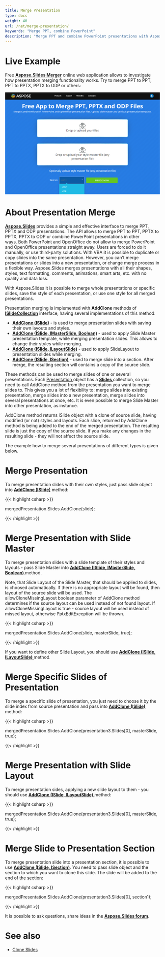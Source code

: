 ```yaml
---
title: Merge Presentation
type: docs
weight: 40
url: /net/merge-presentation/
keywords: "Merge PPT, combine PowerPoint"
description: "Merge PPT and combine PowerPoint presentations with Aspose.Slides API."
---
```



# **Live Example**
Free [**Aspose.Slides Merger**](https://products.aspose.app/slides/merger) online web application allows to investigate how presentation merging functionality works. Try to merge PPT to PPT, PPT to PPTX, PPTX to ODP or others:

[](https://products.aspose.app/slides/merger)

[![todo:image_alt_text](slides-merger.png)](https://products.aspose.app/slides/merger)

 
# **About Presentation Merge**

[**Aspose.Slides**](https://products.aspose.com/slides/net) provides a simple and effective interface to merge PPT, PPTX and ODP presentations. The API allows to merge PPT to PPT, PPTX to PPTX, PPTX to ODP or combine PowerPoint presentations in other ways. Both PowerPoint and OpenOffice do not allow to merge PowerPoint and OpenOffice presentations straight away. Users are forced to do it manually, or use third-party solutions. With VBA it is possible to duplicate or copy slides into the same presentation. However, you can’t merge presentations or slides into a new presentation, or change merge process in a flexible way. Aspose.Slides merges presentations with all their shapes, styles, text formatting, comments, animations, smart arts, etc. with no quality and data loss.



With Aspose.Slides it is possible to merge whole presentations or specific slides, save the style of each presentation, or use one style for all merged presentations.

Presentation merging is implemented with **AddClone** methods of 
[**ISlideCollection**](https://apireference.aspose.com/net/slides/aspose.slides/islidecollection) interface, having several implementations of this method:

- [**AddClone (ISlide)**](https://apireference.aspose.com/net/slides/aspose.slides/islidecollection/methods/addclone) - is used to merge presentation slides with saving their own layouts and styles.
- [**AddClone (ISlide, IMasterSlide, Boolean)**](https://apireference.aspose.com/net/slides/aspose.slides.islidecollection/addclone/methods/2) - used to apply Slide Master presentation template, while merging presentation slides. This allows to change their styles while merging.
- [**AddClone (ISlide, ILayoutSlide)**](https://apireference.aspose.com/net/slides/aspose.slides.islidecollection/addclone/methods/1) - used to apply SlideLayout to presentation slides while merging.
- [**AddClone (ISlide, ISection)**](https://apireference.aspose.com/net/slides/aspose.slides.islidecollection/addclone/methods/3) - used to merge slide into a section. After merge, the resulting section will contains a copy of the source slide.

These methods can be used to merge slides of one or several presentations. Each [Presentation ](https://apireference.aspose.com/net/slides/aspose.slides/presentation)object has a [**Slides** ](https://apireference.aspose.com/net/slides/aspose.slides/presentation/properties/slides)collection, so you need to call AddClone method from the presentation you want to merge slides to. This gives you a lot of flexibility to: merge slides into existing presentation, merge slides into a new presentation, merge slides into several presentations at once, etc. It is even possible to merge Slide Master into other presentation, as instance.

AddClone method returns ISlide object with a clone of source slide, having modified (or not) styles and layouts. Each slide, returned by AddClone method is being added to the end of the merged presentation. The resulting slide is just the copy of the source slide. If you make any changes in the resulting slide - they will not affect the source slide.



The example how to merge several presentations of different types is given below. 




# **Merge Presentation**
To merge presentation slides with their own styles, just pass slide object into 
[**AddClone (ISlide)**](https://apireference.aspose.com/net/slides/aspose.slides/islidecollection/methods/addclone) method:

{{< highlight csharp >}}

 mergedPresentation.Slides.AddClone(slide);

{{< /highlight >}}


# **Merge Presentation with Slide Master**
To merge presentation slides with a slide template of their styles and layouts - pass Slide Master into [**AddClone (ISlide, IMasterSlide, Boolean)** ](https://apireference.aspose.com/net/slides/aspose.slides.islidecollection/addclone/methods/2)method.

Note, that Slide Layout of the Slide Master, that should be applied to slides, is choosed automatically. If there is no appropriate layout will be found, then layout of the source slide will be used. The allowCloneMissingLayout boolean parameter of AddClone method determines if the source layout can be used instead of not found layout. If allowCloneMissingLayout is true - source layout will be used instead of missed layout, otherwise PptxEditException will be thrown.

{{< highlight csharp >}}

 mergedPresentation.Slides.AddClone(slide, masterSlide, true);

{{< /highlight >}}

If you want to define other Slide Layout, you should use [**AddClone (ISlide, ILayoutSlide)** ](https://apireference.aspose.com/net/slides/aspose.slides.islidecollection/addclone/methods/1)method.


# **Merge Specific Slides of Presentation**
To merge a specific slide of presentation, you just need to choose it by the slide 
index from source presentation and pass into [**AddClone (ISlide)**](https://apireference.aspose.com/net/slides/aspose.slides/islidecollection/methods/addclone) method:

{{< highlight csharp >}}

 mergedPresentation.Slides.AddClone(presentation3.Slides[0], masterSlide, true);

{{< /highlight >}}


# **Merge Presentation with Slide Layout**
To merge presentation sides, applying a new slide layout to them - you should use [**AddClone (ISlide, ILayoutSlide)** ](https://apireference.aspose.com/net/slides/aspose.slides.islidecollection/addclone/methods/1)method:

{{< highlight csharp >}}

 mergedPresentation.Slides.AddClone(presentation3.Slides[0], masterSlide, true);

{{< /highlight >}}


# **Merge Slide to Presentation Section**
To merge presentation slide into a presentation section, it is possible to use [**AddClone (ISlide, ISection)**](https://apireference.aspose.com/net/slides/aspose.slides.islidecollection/addclone/methods/3). You need to pass slide object and the section to which you want to clone this slide. The slide will be added to the end of the section:

{{< highlight csharp >}}

 mergedPresentation.Slides.AddClone(presentation3.Slides[0], section1);

{{< /highlight >}}





It is possible to ask questions, share ideas in the [**Aspose.Slides forum**](https://forum.aspose.com/c/slides).
# **See also**
- [Clone Slides](/slides/net/cloning-commenting-and-manipulating-slides/#cloning-commentingandmanipulatingslides-cloningslides)
